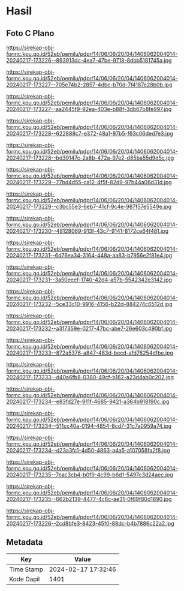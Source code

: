 # Hasil

## Foto C Plano

https://sirekap-obj-formc.kpu.go.id/52eb/pemilu/pdpr/14/06/06/20/04/1406062004014-20240217-173226--893913dc-4ea7-47be-9718-8dbb5181745a.jpg

https://sirekap-obj-formc.kpu.go.id/52eb/pemilu/pdpr/14/06/06/20/04/1406062004014-20240217-173227--705e74b2-2857-4dbc-b70d-7f4187e28b0b.jpg

https://sirekap-obj-formc.kpu.go.id/52eb/pemilu/pdpr/14/06/06/20/04/1406062004014-20240217-173227--aa2445f9-92ea-403e-b88f-3db67b8fe997.jpg

https://sirekap-obj-formc.kpu.go.id/52eb/pemilu/pdpr/14/06/06/20/04/1406062004014-20240217-173228--622888c7-e372-48a1-97b5-f63c06ded7e3.jpg

https://sirekap-obj-formc.kpu.go.id/52eb/pemilu/pdpr/14/06/06/20/04/1406062004014-20240217-173228--bd39147c-2a8b-472a-97e2-d85ba55d9d5c.jpg

https://sirekap-obj-formc.kpu.go.id/52eb/pemilu/pdpr/14/06/06/20/04/1406062004014-20240217-173229--77bd4d55-ca12-4f5f-82d9-97b44a06d31d.jpg

https://sirekap-obj-formc.kpu.go.id/52eb/pemilu/pdpr/14/06/06/20/04/1406062004014-20240217-173229--c3bc55e3-6eb7-41cf-9c4e-987f57e5549e.jpg

https://sirekap-obj-formc.kpu.go.id/52eb/pemilu/pdpr/14/06/06/20/04/1406062004014-20240217-173230--48128069-913f-43c7-9141-8172ce64f481.jpg

https://sirekap-obj-formc.kpu.go.id/52eb/pemilu/pdpr/14/06/06/20/04/1406062004014-20240217-173231--6d76ea34-3164-448a-aa83-b7956e2f81e4.jpg

https://sirekap-obj-formc.kpu.go.id/52eb/pemilu/pdpr/14/06/06/20/04/1406062004014-20240217-173231--3a50eeef-1740-42d4-a57b-5542342e3142.jpg

https://sirekap-obj-formc.kpu.go.id/52eb/pemilu/pdpr/14/06/06/20/04/1406062004014-20240217-173232--5ce33c10-9916-4156-b22d-884274c6512d.jpg

https://sirekap-obj-formc.kpu.go.id/52eb/pemilu/pdpr/14/06/06/20/04/1406062004014-20240217-173232--a317359e-0217-47bc-abe7-26e603c490bf.jpg

https://sirekap-obj-formc.kpu.go.id/52eb/pemilu/pdpr/14/06/06/20/04/1406062004014-20240217-173233--872a5376-a847-483d-becd-afd76254dfbe.jpg

https://sirekap-obj-formc.kpu.go.id/52eb/pemilu/pdpr/14/06/06/20/04/1406062004014-20240217-173233--d40a6fb8-0380-49cf-b162-a23d4ab0c202.jpg

https://sirekap-obj-formc.kpu.go.id/52eb/pemilu/pdpr/14/06/06/20/04/1406062004014-20240217-173234--e83fd27e-911f-4685-9421-a364b918190c.jpg

https://sirekap-obj-formc.kpu.go.id/52eb/pemilu/pdpr/14/06/06/20/04/1406062004014-20240217-173234--511cc40a-0194-4854-8cd7-31c7a0959a74.jpg

https://sirekap-obj-formc.kpu.go.id/52eb/pemilu/pdpr/14/06/06/20/04/1406062004014-20240217-173234--d23a3fc1-4d50-4863-a4a5-a107058fa2f8.jpg

https://sirekap-obj-formc.kpu.go.id/52eb/pemilu/pdpr/14/06/06/20/04/1406062004014-20240217-173235--7eac3cb4-b0f9-4c99-b6d1-5497c3d24aec.jpg

https://sirekap-obj-formc.kpu.go.id/52eb/pemilu/pdpr/14/06/06/20/04/1406062004014-20240217-173235--662b2139-4477-4c6c-ae31-0f69f80d1890.jpg

https://sirekap-obj-formc.kpu.go.id/52eb/pemilu/pdpr/14/06/06/20/04/1406062004014-20240217-173226--2cd8bfe3-8423-45f0-88dc-b4b7886c22a2.jpg


## Metadata

| Key        | Value               |
| ---------- | ------------------- |
| Time Stamp | 2024-02-17 17:32:46 |
| Kode Dapil | 1401                |



